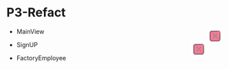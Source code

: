 # P3-Refact


- MainView <img src="icon/iconN.png" align = "right" >
- SignUP <img src="icon/iconN.png" align = "right" >

- FactoryEmployee
